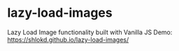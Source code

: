 # lazy-load-images
Lazy Load Image functionality built with Vanilla JS
Demo: https://shlokd.github.io/lazy-load-images/
